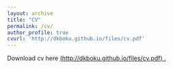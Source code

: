 ```yaml
---
layout: archive
title: "CV"
permalink: /cv/
author_profile: true
cvurl: 'http://dkboku.github.io/files/cv.pdf'
---
```


Download cv here <u><a href="resume"> (http://dkboku.github.io/files/cv.pdf) </a>.</u>

